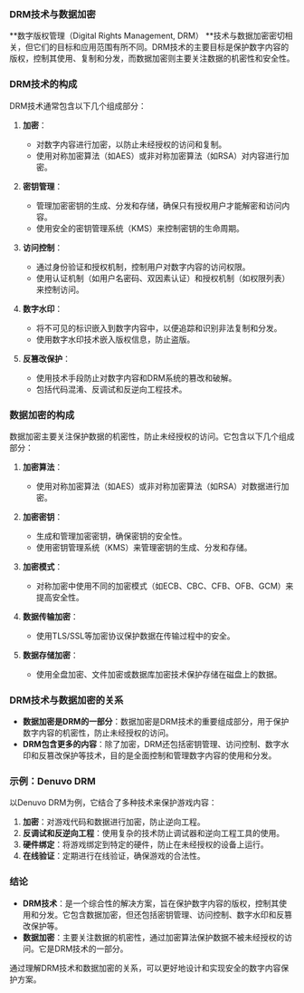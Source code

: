 ### DRM技术与数据加密

**数字版权管理（Digital Rights Management, DRM） **技术与数据加密密切相关，但它们的目标和应用范围有所不同。DRM技术的主要目标是保护数字内容的版权，控制其使用、复制和分发，而数据加密则主要关注数据的机密性和安全性。

### DRM技术的构成

DRM技术通常包含以下几个组成部分：

1. **加密**：
   - 对数字内容进行加密，以防止未经授权的访问和复制。
   - 使用对称加密算法（如AES）或非对称加密算法（如RSA）对内容进行加密。

2. **密钥管理**：
   - 管理加密密钥的生成、分发和存储，确保只有授权用户才能解密和访问内容。
   - 使用安全的密钥管理系统（KMS）来控制密钥的生命周期。

3. **访问控制**：
   - 通过身份验证和授权机制，控制用户对数字内容的访问权限。
   - 使用认证机制（如用户名密码、双因素认证）和授权机制（如权限列表）来控制访问。

4. **数字水印**：
   - 将不可见的标识嵌入到数字内容中，以便追踪和识别非法复制和分发。
   - 使用数字水印技术嵌入版权信息，防止盗版。

5. **反篡改保护**：
   - 使用技术手段防止对数字内容和DRM系统的篡改和破解。
   - 包括代码混淆、反调试和反逆向工程技术。

### 数据加密的构成

数据加密主要关注保护数据的机密性，防止未经授权的访问。它包含以下几个组成部分：

1. **加密算法**：
   - 使用对称加密算法（如AES）或非对称加密算法（如RSA）对数据进行加密。

2. **加密密钥**：
   - 生成和管理加密密钥，确保密钥的安全性。
   - 使用密钥管理系统（KMS）来管理密钥的生成、分发和存储。

3. **加密模式**：
   - 对称加密中使用不同的加密模式（如ECB、CBC、CFB、OFB、GCM）来提高安全性。

4. **数据传输加密**：
   - 使用TLS/SSL等加密协议保护数据在传输过程中的安全。

5. **数据存储加密**：
   - 使用全盘加密、文件加密或数据库加密技术保护存储在磁盘上的数据。

### DRM技术与数据加密的关系

- **数据加密是DRM的一部分**：数据加密是DRM技术的重要组成部分，用于保护数字内容的机密性，防止未经授权的访问。
- **DRM包含更多的内容**：除了加密，DRM还包括密钥管理、访问控制、数字水印和反篡改保护等技术，目的是全面控制和管理数字内容的使用和分发。

### 示例：Denuvo DRM

以Denuvo DRM为例，它结合了多种技术来保护游戏内容：

1. **加密**：对游戏代码和数据进行加密，防止逆向工程。
2. **反调试和反逆向工程**：使用复杂的技术防止调试器和逆向工程工具的使用。
3. **硬件绑定**：将游戏绑定到特定的硬件，防止在未经授权的设备上运行。
4. **在线验证**：定期进行在线验证，确保游戏的合法性。

### 结论

- **DRM技术**：是一个综合性的解决方案，旨在保护数字内容的版权，控制其使用和分发。它包含数据加密，但还包括密钥管理、访问控制、数字水印和反篡改保护等。
- **数据加密**：主要关注数据的机密性，通过加密算法保护数据不被未经授权的访问。它是DRM技术的一部分。

通过理解DRM技术和数据加密的关系，可以更好地设计和实现安全的数字内容保护方案。